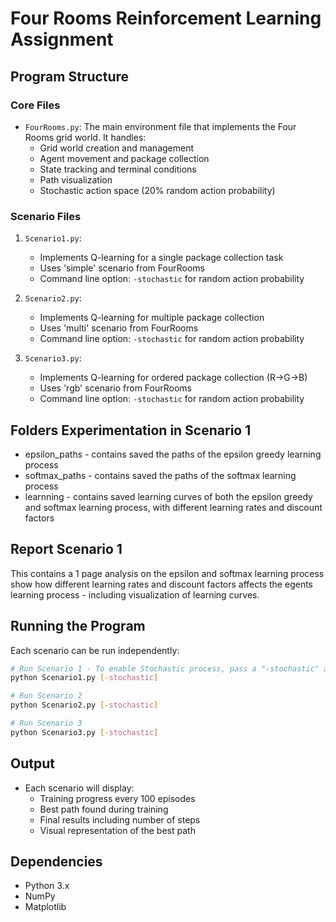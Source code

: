 # Four Rooms Reinforcement Learning Assignment

## Program Structure

### Core Files
- `FourRooms.py`: The main environment file that implements the Four Rooms grid world. It handles:
  - Grid world creation and management
  - Agent movement and package collection
  - State tracking and terminal conditions
  - Path visualization
  - Stochastic action space (20% random action probability)

### Scenario Files
1. `Scenario1.py`:
   - Implements Q-learning for a single package collection task
   - Uses 'simple' scenario from FourRooms
   - Command line option: `-stochastic` for random action probability

2. `Scenario2.py`:
   - Implements Q-learning for multiple package collection
   - Uses 'multi' scenario from FourRooms
   - Command line option: `-stochastic` for random action probability

3. `Scenario3.py`:
   - Implements Q-learning for ordered package collection (R->G->B)
   - Uses 'rgb' scenario from FourRooms
   - Command line option: `-stochastic` for random action probability

## Folders Experimentation in Scenario 1
- epsilon_paths - contains saved the paths of the epsilon greedy learning process 
- softmax_paths - contains saved the paths of the softmax learning process
- learnning - contains saved learning curves of both the epsilon greedy and softmax learning process, 
  with different learning rates and discount factors

## Report Scenario 1
This contains a 1 page analysis on the epsilon and softmax learning process show how different 
learning rates and discount factors affects the egents learning process - including visualization of learning curves.

## Running the Program

Each scenario can be run independently:

```bash
# Run Scenario 1 - To enable Stochastic process, pass a "-stochastic" as argument
python Scenario1.py [-stochastic] 

# Run Scenario 2
python Scenario2.py [-stochastic]

# Run Scenario 3
python Scenario3.py [-stochastic]
```

## Output
- Each scenario will display:
  - Training progress every 100 episodes
  - Best path found during training
  - Final results including number of steps
  - Visual representation of the best path

## Dependencies
- Python 3.x
- NumPy
- Matplotlib

